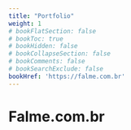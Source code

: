 ```yaml
---
title: "Portfolio"
weight: 1
# bookFlatSection: false
# bookToc: true
# bookHidden: false
# bookCollapseSection: false
# bookComments: false
# bookSearchExclude: false
bookHref: 'https://falme.com.br'
---
```

# Falme.com.br
